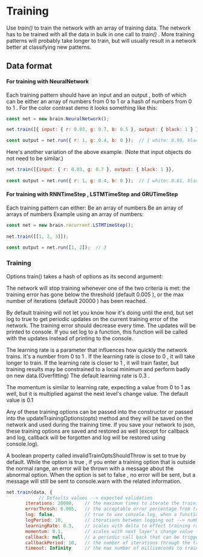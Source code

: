 # Training
Use *train()* to train the network with an array of training data. The network has to be trained with all the data in bulk in one call to *train()* . More training patterns will probably take longer to train, but will usually result in a network better at classifying new patterns. 


## Data format

#### For training with NeuralNetwork 
Each training pattern should have an input and an output , both of which can be either an array of numbers from 0 to 1 or a hash of numbers from 0 to 1 . For the color contrast demo it looks something like this:

```js
const net = new brain.NeuralNetwork();

net.train([{ input: { r: 0.03, g: 0.7, b: 0.5 }, output: { black: 1 } }, { input: { r: 0.16, g: 0.09, b: 0.2 }, output: { white: 1 } }, { input: { r: 0.5, g: 0.5, b: 1.0 }, output: { white: 1 } }]);

const output = net.run({ r: 1, g: 0.4, b: 0 });  // { white: 0.99, black: 0.002 }
```

Here's another variation of the above example. (Note that input objects do not need to be similar.)
```js
net.train([{input: { r: 0.03, g: 0.7 }, output: { black: 1 }},            {input: { r: 0.16, b: 0.2 }, output: { white: 1 }}, {input: { r: 0.5, g: 0.5, b: 1.0 }, output: { white: 1 }}]); 
 
const output = net.run({ r: 1, g: 0.4, b: 0 });  // { white: 0.81, black: 0.18 }

```


#### For training with RNNTimeStep , LSTMTimeStep and GRUTimeStep 
Each training pattern can either: Be an array of numbers Be an array of arrays of numbers Example using an array of numbers:
```js
const net = new brain.recurrent.LSTMTimeStep(); 
 
net.train([[1, 2, 3]]); 
 
const output = net.run([1, 2]);  // 3
```



### Training 

Options train() takes a hash of options as its second argument:

The network will stop training whenever one of the two criteria is met: the training error has gone below the threshold (default 0.005 ), or the max number of iterations (default 20000 ) has been reached. 

By default training will not let you know how it's doing until the end, but set log to true to get periodic updates on the current training error of the network. The training error should decrease every time. The updates will be printed to console. If you set log to a function, this function will be called with the updates instead of printing to the console. 

The learning rate is a parameter that influences how quickly the network trains. It's a number from 0 to 1 . If the learning rate is close to 0 , it will take longer to train. If the learning rate is closer to 1 , it will train faster, but training results may be constrained to a local minimum and perform badly on new data.(Overfitting) The default learning rate is 0.3 . 

The momentum is similar to learning rate, expecting a value from 0 to 1 as well, but it is multiplied against the next level's change value. The default value is 0.1 

Any of these training options can be passed into the constructor or passed into the updateTrainingOptions(opts) method and they will be saved on the network and used during the training time. If you save your network to json, these training options are saved and restored as well (except for callback and log, callback will be forgotten and log will be restored using console.log). 

A boolean property called invalidTrainOptsShouldThrow is set to true by default. While the option is true , if you enter a training option that is outside the normal range, an error will be thrown with a message about the abnormal option. When the option is set to false , no error will be sent, but a message will still be sent to console.warn with the related information.

```js
net.train(data, { 
            // Defaults values --> expected validation
       iterations: 20000,    // the maximum times to iterate the training data --> number greater than 0       
       errorThresh: 0.005,   // the acceptable error percentage from training data --> number between 0 and 1       
       log: false,           // true to use console.log, when a function is supplied it is used --> Either true or a       
       logPeriod: 10,        // iterations between logging out --> number greater than 0       
       learningRate: 0.3,    // scales with delta to effect training rate --> number between 0 and 1       
       momentum: 0.1,        // scales with next layer's change value --> number between 0 and 1       
       callback: null,       // a periodic call back that can be triggered while training --> null or function       
       callbackPeriod: 10,   // the number of iterations through the training data between callback calls --> number       
       timeout: Infinity     // the max number of milliseconds to train for --> number greater than 0 });

```